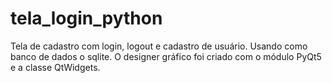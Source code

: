 # tela_login_python
Tela de cadastro com login, logout e cadastro de usuário.
Usando como banco de dados o sqlite.
O designer gráfico foi criado com o módulo PyQt5 e a classe QtWidgets.
